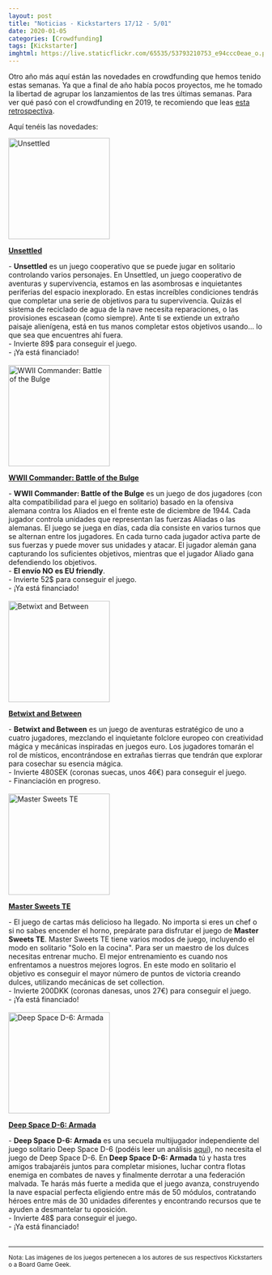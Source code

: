 ```yaml
---
layout: post
title: "Noticias - Kickstarters 17/12 - 5/01"
date: 2020-01-05
categories: [Crowdfunding]
tags: [Kickstarter]
imghtml: https://live.staticflickr.com/65535/53793210753_e94ccc0eae_o.png
---
```


Otro año más aquí están las novedades en crowdfunding que hemos tenido estas 
semanas. Ya que a final de año había pocos proyectos, me he tomado la libertad 
de agrupar los lanzamientos de las tres últimas semanas. Para ver qué pasó con 
el crowdfunding en 2019, te recomiendo que leas [esta
retrospectiva]({{site.baseurl}}/2020/01/02/general-crowdfunding-de-2019-en-retrospectiva/). 

Aquí tenéis las novedades:

<div class="row">
    <div class="col-md-3">
        <img width="200" height="200"
            src="https://ksr-ugc.imgix.net/assets/027/498/665/8f7f42e81d9247480feadca5852a233a_original.jpg?ixlib=rb-2.1.0&w=680&fit=max&v=1576255832&auto=format&gif-q=50&q=92&s=b97056b0702a525de0bc1a1986c8eabb"
            class="img-thumbnail" alt="Unsettled">
    </div>
    <div class="col-md-9">
        <p>
            <a target="_blank" 
                href="https://www.kickstarter.com/projects/orangenebula/unsettled-board-game?ref=mazmorreoensolitario">
            <strong>Unsettled</strong>
            </a>
        </p>
           - <strong>Unsettled</strong> es un juego cooperativo que se puede
            jugar en solitario controlando varios personajes. En Unsettled, un
            juego cooperativo de aventuras y supervivencia, estamos en las
            asombrosas e inquietantes periferias del espacio inexplorado. En
            estas increíbles condiciones tendrás que completar una serie de
            objetivos para tu supervivencia. Quizás el sistema de reciclado de
            agua de la nave necesita reparaciones, o las provisiones escasean
            (como siempre). Ante ti se extiende un extraño paisaje alienígena,
            está en tus manos completar estos objetivos usando... lo que sea
            que encuentres ahí fuera.
            <br>
           - Invierte 89$ para conseguir el juego.
           <br>
           - ¡Ya está financiado!
    </div>
</div>
<br>

<div class="row">
    <div class="col-md-3">
        <img width="200" height="200"
            src="https://cf.geekdo-images.com/imagepage/img/rHXMUMR3cpArbZR3U0XBXOT2Xfc=/fit-in/900x600/filters:no_upscale()/pic4489654.jpg"
            class="img-thumbnail" alt="WWII Commander: Battle of the Bulge">
    </div>
    <div class="col-md-9">
        <p>
            <a target="_blank" 
                href="https://www.kickstarter.com/projects/compassgames/wwii-commander-battle-of-the-bulge?ref=mazmorreoensolitario">
            <strong>WWII Commander: Battle of the Bulge</strong>
            </a>
        </p>
           - <strong>WWII Commander: Battle of the Bulge</strong> es un juego
            de dos jugadores (con alta compatibilidad para el juego en
            solitario) basado en la ofensiva alemana contra los Aliados en el
            frente este de diciembre de 1944. Cada jugador controla unidades
            que representan las fuerzas Aliadas o las alemanas. El juego se
            juega en días, cada día consiste en varios turnos que se alternan
            entre los jugadores. En cada turno cada jugador activa parte de sus
            fuerzas y puede mover sus unidades y atacar. El jugador alemán gana
            capturando los suficientes objetivos, mientras que el jugador
            Aliado gana defendiendo los objetivos.
            <br>
            - <strong> El envío NO es EU friendly</strong>.
            <br>
           - Invierte 52$ para conseguir el juego.
           <br>
           - ¡Ya está financiado!
    </div>
</div>
<br>

<div class="row">
    <div class="col-md-3">
        <img width="200" height="200"
            src="https://ksr-ugc.imgix.net/assets/027/620/823/2b4b6f41fc9f36b2cc32007d05339ae3_original.png?ixlib=rb-2.1.0&w=680&fit=max&v=1577778041&auto=format&gif-q=50&lossless=true&s=c7028fd5d05d92db3cdf1618cc221e2d"
            class="img-thumbnail" alt="Betwixt and Between">
    </div>
    <div class="col-md-9">
        <p>
            <a target="_blank" 
                href="https://www.kickstarter.com/projects/allornonegames/betwixt-and-between?ref=mazmorreoensolitario">
            <strong>Betwixt and Between</strong>
            </a>
        </p>
           - <strong>Betwixt and Between</strong> es un juego de aventuras
            estratégico de uno a cuatro jugadores, mezclando el inquietante
            folclore europeo con creatividad mágica y mecánicas inspiradas en
            juegos euro. Los jugadores tomarán el rol de místicos,
            encontrándose en extrañas tierras que tendrán que explorar para
            cosechar su esencia mágica.
            <br>
           - Invierte 480SEK (coronas suecas, unos 46€) para conseguir el
           juego.
           <br>
           - Financiación en progreso.
    </div>
</div>
<br>

<div class="row">
    <div class="col-md-3">
        <img width="200" height="200"
            src="https://cf.geekdo-images.com/imagepage/img/sxxm2xokSI2yDI6QC_6k3WhileM=/fit-in/900x600/filters:no_upscale()/pic3833399.jpg"
            class="img-thumbnail" alt="Master Sweets TE">
    </div>
    <div class="col-md-9">
        <p>
            <a target="_blank" 
                href="https://www.kickstarter.com/projects/446077073/master-sweets-te?ref=mazmorreoensolitario">
            <strong>Master Sweets TE</strong>
            </a>
        </p>
           - El juego de cartas más delicioso ha llegado. No importa si eres un
            chef o si no sabes encender el horno, prepárate para disfrutar el
            juego de <strong>Master Sweets TE</strong>. Master Sweets TE tiene
            varios modos de juego, incluyendo el modo en solitario "Solo en la
            cocina". Para ser un maestro de los dulces necesitas entrenar
            mucho. El mejor entrenamiento es cuando nos enfrentamos a nuestros
            mejores logros. En este modo en solitario el objetivo es conseguir
            el mayor número de puntos de victoria creando dulces, utilizando
            mecánicas de set collection.
            <br>
           - Invierte 200DKK (coronas danesas, unos 27€) para conseguir el
           juego.
           <br>
           - ¡Ya está financiado!
    </div>
</div>
<br>

<div class="row">
    <div class="col-md-3">
        <img width="200" height="200"
            src="https://ksr-ugc.imgix.net/assets/027/580/386/1b0e4c709417db56717af0406a0d868f_original.png?ixlib=rb-2.1.0&w=680&fit=max&v=1577203511&auto=format&gif-q=50&lossless=true&s=a13b77f4a2bd8b5e5c988302688451b1"
            class="img-thumbnail" alt="Deep Space D-6: Armada">
    </div>
    <div class="col-md-9">
        <p>
            <a target="_blank" 
                href="https://www.kickstarter.com/projects/tony-go/deep-space-d-6-armada-worker-placement-co-op-board-game?ref=mazmorreoensolitario">
            <strong>Deep Space D-6: Armada</strong>
            </a>
        </p>
           - <strong>Deep Space D-6: Armada</strong> es una secuela
            multijugador independiente del juego solitario Deep Space D-6
            (podéis leer un análisis
            <a
            href="{{site.baseurl}}/2018/12/05/analisis-deep-space-d6/">aquí</a>),
            no necesita el juego de Deep Space D-6. En <strong>Deep Space D-6:
            Armada</strong> tú y hasta tres amigos trabajaréis juntos para
            completar misiones, luchar contra flotas enemiga en combates de
            naves y finalmente derrotar a una federación malvada. Te harás más
            fuerte a medida que el juego avanza, construyendo la nave espacial
            perfecta eligiendo entre más de 50 módulos, contratando héroes
            entre más de 30 unidades diferentes y encontrando recursos que te
            ayuden a desmantelar tu oposición.
            <br>
           - Invierte 48$ para conseguir el juego.
           <br>
           - ¡Ya está financiado!
    </div>
</div>
<br>

<hr>

<small>Nota: Las imágenes de los juegos pertenecen a los autores de sus
respectivos Kickstarters o a Board Game Geek.</small>
